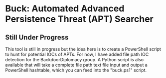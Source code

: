 # Buck: Automated Advanced Persistence Threat (APT) Searcher

## Still Under Progress

This tool is still in progress but the idea here is to create a PowerShell script to hunt for potential IOCs of APTs. For now, I have added file path IOC detection for the BackdoorDiplomacy group. A Python script is also available that will take a complete file path text file input and output a PowerShell hashtable, which you can feed into the "buck.ps1" script.
